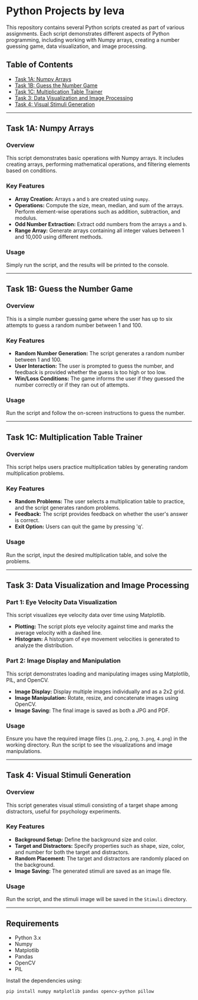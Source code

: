 # Python Projects by Ieva

This repository contains several Python scripts created as part of various assignments. Each script demonstrates different aspects of Python programming, including working with Numpy arrays, creating a number guessing game, data visualization, and image processing.

## Table of Contents

- [Task 1A: Numpy Arrays](#task-1a-numpy-arrays)
- [Task 1B: Guess the Number Game](#task-1b-guess-the-number-game)
- [Task 1C: Multiplication Table Trainer](#task-1c-multiplication-table-trainer)
- [Task 3: Data Visualization and Image Processing](#task-3-data-visualization-and-image-processing)
- [Task 4: Visual Stimuli Generation](#task-4-visual-stimuli-generation)

---

## Task 1A: Numpy Arrays

### Overview
This script demonstrates basic operations with Numpy arrays. It includes creating arrays, performing mathematical operations, and filtering elements based on conditions.

### Key Features
- **Array Creation:** Arrays `a` and `b` are created using `numpy`.
- **Operations:** Compute the size, mean, median, and sum of the arrays. Perform element-wise operations such as addition, subtraction, and modulus.
- **Odd Number Extraction:** Extract odd numbers from the arrays `a` and `b`.
- **Range Array:** Generate arrays containing all integer values between 1 and 10,000 using different methods.

### Usage
Simply run the script, and the results will be printed to the console.

---

## Task 1B: Guess the Number Game

### Overview
This is a simple number guessing game where the user has up to six attempts to guess a random number between 1 and 100.

### Key Features
- **Random Number Generation:** The script generates a random number between 1 and 100.
- **User Interaction:** The user is prompted to guess the number, and feedback is provided whether the guess is too high or too low.
- **Win/Loss Conditions:** The game informs the user if they guessed the number correctly or if they ran out of attempts.

### Usage
Run the script and follow the on-screen instructions to guess the number.

---

## Task 1C: Multiplication Table Trainer

### Overview
This script helps users practice multiplication tables by generating random multiplication problems.

### Key Features
- **Random Problems:** The user selects a multiplication table to practice, and the script generates random problems.
- **Feedback:** The script provides feedback on whether the user's answer is correct.
- **Exit Option:** Users can quit the game by pressing 'q'.

### Usage
Run the script, input the desired multiplication table, and solve the problems.

---

## Task 3: Data Visualization and Image Processing

### Part 1: Eye Velocity Data Visualization
This script visualizes eye velocity data over time using Matplotlib.

- **Plotting:** The script plots eye velocity against time and marks the average velocity with a dashed line.
- **Histogram:** A histogram of eye movement velocities is generated to analyze the distribution.

### Part 2: Image Display and Manipulation
This script demonstrates loading and manipulating images using Matplotlib, PIL, and OpenCV.

- **Image Display:** Display multiple images individually and as a 2x2 grid.
- **Image Manipulation:** Rotate, resize, and concatenate images using OpenCV.
- **Image Saving:** The final image is saved as both a JPG and PDF.

### Usage
Ensure you have the required image files (`1.png`, `2.png`, `3.png`, `4.png`) in the working directory. Run the script to see the visualizations and image manipulations.

---

## Task 4: Visual Stimuli Generation

### Overview
This script generates visual stimuli consisting of a target shape among distractors, useful for psychology experiments.

### Key Features
- **Background Setup:** Define the background size and color.
- **Target and Distractors:** Specify properties such as shape, size, color, and number for both the target and distractors.
- **Random Placement:** The target and distractors are randomly placed on the background.
- **Image Saving:** The generated stimuli are saved as an image file.

### Usage
Run the script, and the stimuli image will be saved in the `Stimuli` directory.

---

## Requirements

- Python 3.x
- Numpy
- Matplotlib
- Pandas
- OpenCV
- PIL

Install the dependencies using:
```bash
pip install numpy matplotlib pandas opencv-python pillow

